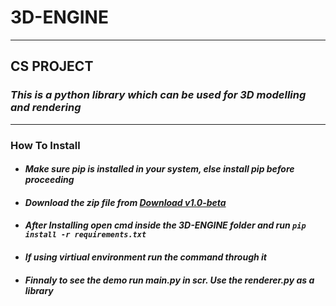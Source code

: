 # 3D-ENGINE
---
## **CS PROJECT**
### ***This is a python library which can be used for 3D modelling and rendering***
---
### How To Install
* #### _Make sure pip is installed in your system, else install pip before proceeding_
* #### _Download the zip file from [Download v1.0-beta](https://github.com/Amith225/3D-ENGINE/archive/v1.0-beta.zip)_
* #### _After Installing open cmd inside the 3D-ENGINE folder and run ```pip install -r requirements.txt```_
* #### _If using virtiual environment run the command through it_
* #### _Finnaly to see the demo run main.py in scr. Use the renderer.py as a library_
